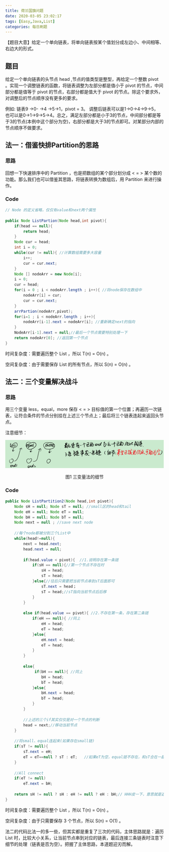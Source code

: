 ```yaml
---
title: 荷兰国旗问题
date: 2020-03-05 23:02:17
tags: [Easy,Java,List]
categories: 每日刷题
---
```


【题目大意】给定一个单向链表，将单向链表按某个值划分成左边小、中间相等、右边大的形式。

<!-- more -->

## 题目

给定一个单向链表的头节点 head ,节点的值类型是整型，再给定一个整数 pivot 。实现一个调整链表的函数，将链表调整为左部分都是值小于 pivot 的节点，中间部分都是值等于 pivot 的节点，右部分都是值大于 pivot 的节点。除这个要求外，对调整后的节点顺序没有更多的要求。

例如: 链表9 ->0- ->4 ->5->1，pivot = 3。 调整后链表可以是1->0->4->9->5， 也可以是0->1->9->5->4。总之，满足左部分都是小于3的节点，中间部分都是等于3的节点(本例中这个部分为空)，右部分都是大于3的节点即可。对某部分内部的节点顺序不做要求。



## 法一：借鉴快排Partition的思路

### 思路

回想一下快速排序中的 Partition ，也是把数组的某个部分划分成 < = > 某个数的功能。那么我们也可以借鉴其思路，将链表转换为数组后，用 Partition 来进行操作。



### Code

```java
// Node 的定义省略，仅仅有value和next两个属性

public Node ListPartion(Node head,int pivot){
    if(head == null){
        return head;
    }
    Node cur = head;
    int i = 0;
    while(cur != null){ //计算数组需要多大容量
        i++;
        cur = cur.next;
    }
    Node [] nodeArr = new Node[i];
    i = 0;
    cur = head;
    for(i = 0 ; i < nodeArr.length ; i++){ //将node保存在数组中
        nodeArr[i] = cur;
        cur = cur.next;
    }
    arrPartion(nodeArr,pivot);
    for(i=1 ; i < nodeArr.length ; i++){
        nodeArr[i-1].next = nodeArr[i]; //重新确定next的指向
    }
    NodeArr[i-1].next = null;//最后一个节点需要特别处理一下
    return nodeArr[0]; //返回第一个节点
}
```

时间复杂度：需要遍历整个 List ，所以 T(n) = O(n) 。

空间复杂度：由于需要保存 List 的所有节点，所以 S(n) = O(n) 。





## 法二：三个变量解决战斗

### 思路

用三个变量 less，equal，more 保存 < = > 目标值的第一个位置；再遍历一次链表，让符合条件的节点分别挂在上述三个节点上；最后将三个链表连起来返回头节点。

注意细节：

![三变量法](/images/sanbianliang.png)

<center>图1 三变量法的细节</center>



### Code

```java
public Node ListPartition2(Node head,int pivot){
    Node sH = null; Node sT = null; //small区的head和tail
    Node eH = null; Node eT = null; 
    Node bH = null; Node bT = null; 
    Node next = null ; //save next node
    
    //每个node都被分到三个List中
    while(head!=null){
        next = head.next; 
        head.next = null;
        
        if(head.value < pivot){  //1.说明存在第一条链
            if(sH == null){//第一个节点不存在时
                sH = head;
                sT = head;
            }else{//往后只需要把当前节点串到sT后面即可
                sT.next = head；
                sT = head;//sT指向当前节点后后移
            }
        }
        
        else if(head.value == pivot){ //2.不存在第一条，存在第二条链
            if(eH == null){ //同上
                eH = head;
                eT = head;
            }else{
                eH.next = head;
                eT = head;
            }
        }
        
        else{
             if(bH == null){ //同上
                bH = head;
                bT = head;
            }else{
                bH.next = head;
                bT = head;
            }
        }
        
        //上述的三个if其实仅仅是对一个节点的判断
        head = next;//移动当前节点
    }
    
    //将small、equal连起来(如果存在small链)
    if(sT != null){
        sT.next = eH;
        eT = eT==null ? sT : eT;   //如果eT为空，equal链不存在，和sT合在一起；否则保留
    }
    
    //All connect
    if(eT != null)
        eT.next = bH;
    
    return sH != null ? sH : eH != null ? eH : bH;// HHH皮一下，意思就是返回sH,eH,bH中最前存在的一个
}
```

时间复杂度：需要遍历整个 List ，所以 T(n) = O(n) 。

空间复杂度：由于只需要保存 3 个节点，所以 S(n) = O(1) 。



法二的代码比法一的多一些，但其实都是重复了三次的代码，主体思路就是：遍历 List 时，比较大小关系，让当前节点串到对应的链表，最后连接三条链表时注意下细节的处理（链表是否为空）。把握了主体思路，本道题迎刃而解。